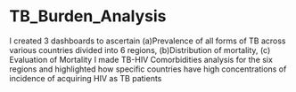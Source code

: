 # TB_Burden_Analysis
I created 3 dashboards to ascertain (a)Prevalence of all forms of TB across various countries divided into 6 regions, (b)Distribution of mortality, (c) Evaluation of Mortality 
I made TB-HIV Comorbidities analysis for the six regions and highlighted how specific countries have high concentrations of incidence of acquiring HIV as TB patients 
